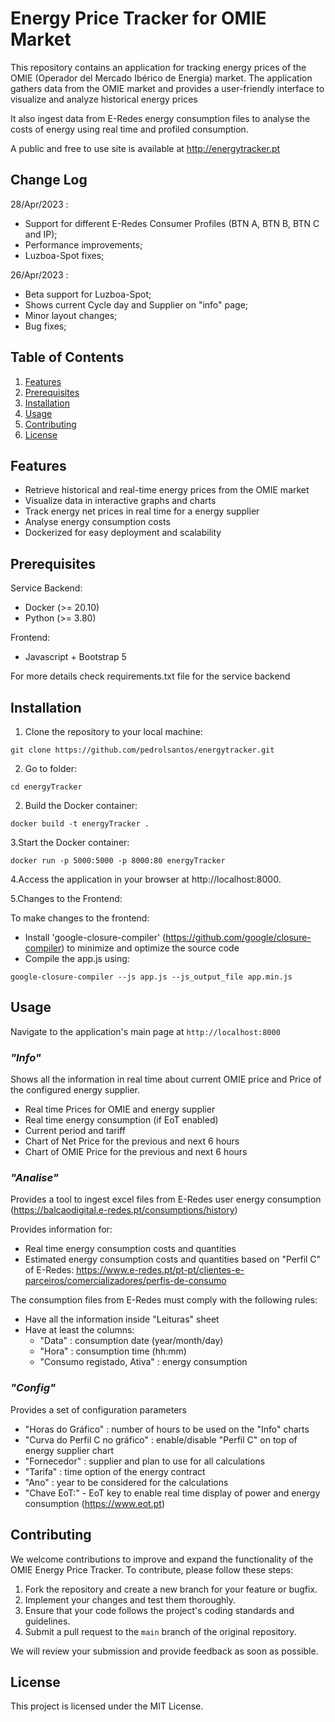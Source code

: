 # Energy Price Tracker for OMIE Market

This repository contains an application for tracking energy prices of the OMIE (Operador del Mercado Ibérico de Energía) market. The application gathers data from the OMIE market and provides a user-friendly interface to visualize and analyze historical energy prices

It also ingest data from E-Redes energy consumption files to analyse the costs of energy using real time and profiled consumption.

A public and free to use site is available at http://energytracker.pt

## Change Log
28/Apr/2023 :
 - Support for different E-Redes Consumer Profiles (BTN A, BTN B, BTN C and IP);
 - Performance improvements;
 - Luzboa-Spot fixes;

26/Apr/2023 : 
  - Beta support for Luzboa-Spot;
  - Shows current Cycle day and Supplier on "info" page;
  - Minor layout changes;
  - Bug fixes;

## Table of Contents

1. [Features](#features)
2. [Prerequisites](#prerequisites)
3. [Installation](#installation)
4. [Usage](#usage)
5. [Contributing](#contributing)
6. [License](#license)

## Features

- Retrieve historical and real-time energy prices from the OMIE market
- Visualize data in interactive graphs and charts
- Track energy net prices in real time for a energy supplier
- Analyse energy consumption costs
- Dockerized for easy deployment and scalability

## Prerequisites

Service Backend:
- Docker (>= 20.10)
- Python (>= 3.80)

Frontend:
- Javascript + Bootstrap 5

For more details check requirements.txt file for the service backend

## Installation

1. Clone the repository to your local machine:

```
git clone https://github.com/pedrolsantos/energytracker.git
```

2. Go to folder:
```
cd energyTracker
```

2. Build the Docker container:
```
docker build -t energyTracker .
````

3.Start the Docker container:
```
docker run -p 5000:5000 -p 8000:80 energyTracker
```

4.Access the application in your browser at http://localhost:8000.

5.Changes to the Frontend:

To make changes to the frontend:

- Install 'google-closure-compiler' (https://github.com/google/closure-compiler) to minimize and optimize the source code
- Compile the app.js using:
```
google-closure-compiler --js app.js --js_output_file app.min.js
```

## Usage

Navigate to the application's main page at `http://localhost:8000`

### *"Info"*
Shows all the information in real time about current OMIE price and Price of the configured energy supplier.
- Real time Prices for OMIE and energy supplier
- Real time energy consumption (if EoT enabled)
- Current period and tariff
- Chart of Net Price for the previous and next 6 hours
- Chart of OMIE Price for the previous and next 6 hours

### *"Analise"*
Provides a tool to ingest excel files from E-Redes user energy consumption (https://balcaodigital.e-redes.pt/consumptions/history) 

Provides information for:
- Real time energy consumption costs and quantities
- Estimated energy consumption costs and quantities based on "Perfil C" of E-Redes: https://www.e-redes.pt/pt-pt/clientes-e-parceiros/comercializadores/perfis-de-consumo

The consumption files from E-Redes must comply with the following rules:
- Have all the information inside "Leituras" sheet
- Have at least the columns:
    - "Data" : consumption date (year/month/day)
    - "Hora" : consumption time (hh:mm)
    - "Consumo registado, Ativa" : energy consumption

### *"Config"*
Provides a set of configuration parameters
- "Horas do Gráfico" : number of hours to be used on the "Info" charts
- "Curva do Perfil C no gráfico" : enable/disable "Perfil C" on top of energy supplier chart
- "Fornecedor" : supplier and plan to use for all calculations
- "Tarifa" : time option of the energy contract
- "Ano" : year to be considered for the calculations
- "Chave EoT:" - EoT key to enable real time display of power and energy consumption (https://www.eot.pt)



## Contributing

We welcome contributions to improve and expand the functionality of the OMIE Energy Price Tracker. To contribute, please follow these steps:

1. Fork the repository and create a new branch for your feature or bugfix.
2. Implement your changes and test them thoroughly.
3. Ensure that your code follows the project's coding standards and guidelines.
4. Submit a pull request to the `main` branch of the original repository.

We will review your submission and provide feedback as soon as possible.

## License

This project is licensed under the MIT License. 
